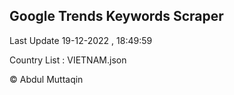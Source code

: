 

## Google Trends Keywords Scraper 
 
Last Update 19-12-2022 , 18:49:59

Country List :
VIETNAM.json



© Abdul Muttaqin 
